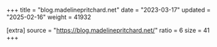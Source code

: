 +++
title = "blog.madelinepritchard.net"
date = "2023-03-17"
updated = "2025-02-16"
weight = 41932

[extra]
source = "https://blog.madelinepritchard.net/"
ratio = 6
size = 41
+++
